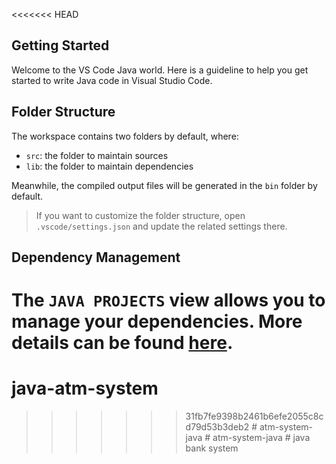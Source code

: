 <<<<<<< HEAD
## Getting Started

Welcome to the VS Code Java world. Here is a guideline to help you get started to write Java code in Visual Studio Code.

## Folder Structure

The workspace contains two folders by default, where:

- `src`: the folder to maintain sources
- `lib`: the folder to maintain dependencies

Meanwhile, the compiled output files will be generated in the `bin` folder by default.

> If you want to customize the folder structure, open `.vscode/settings.json` and update the related settings there.

## Dependency Management

The `JAVA PROJECTS` view allows you to manage your dependencies. More details can be found [here](https://github.com/microsoft/vscode-java-dependency#manage-dependencies).
=======
# java-atm-system
>>>>>>> 31fb7fe9398b2461b6efe2055c8cd79d53b3deb2
#   a t m - s y s t e m - j a v a  
 #   a t m - s y s t e m - j a v a  
 #   j a v a   b a n k   s y s t e m  
 